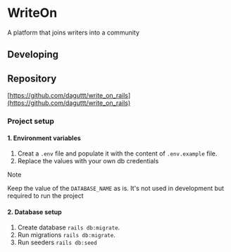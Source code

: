 # WriteOn

A platform that joins writers into a community

## Developing

## Repository

[https://github.com/daguttt/write_on_rails](https://github.com/daguttt/write_on_rails)

### Project setup

#### 1. Environment variables

1. Creat a `.env` file and populate it with the content of `.env.example` file.
2. Replace the values with your own db credentials

> [!NOTE]
> Keep the value of the `DATABASE_NAME` as is. It's not used in development but required to run the project

#### 2. Database setup

1. Create database `rails db:migrate`.
2. Run migrations `rails db:migrate`.
3. Run seeders `rails db:seed`
